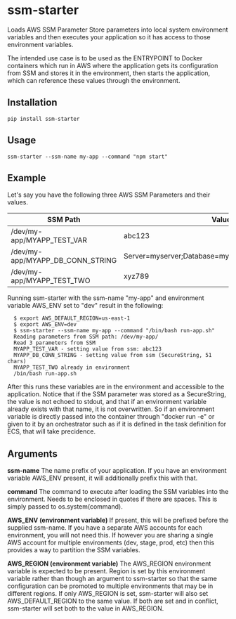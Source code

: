 # ssm-starter

Loads AWS SSM Parameter Store parameters into local system environment variables and then executes your application so it has access to those environment variables.

The intended use case is to be used as the ENTRYPOINT to Docker containers which run in AWS where the application gets its configuration from SSM and stores it in the environment, then starts the application, which can reference these values through the environment. 

## Installation

```shell
pip install ssm-starter
```

## Usage

```shell
ssm-starter --ssm-name my-app --command "npm start"
```

## Example

Let's say you have the following three AWS SSM Parameters and their values.

SSM Path | Value
---------|-------
/dev/my-app/MYAPP_TEST_VAR | abc123
/dev/my-app/MYAPP_DB_CONN_STRING | Server=myserver;Database=mydb;Uid=myuid;Pwd=secret;
/dev/my-app/MYAPP_TEST_TWO | xyz789

Running ssm-starter with the ssm-name "my-app" and environment variable AWS_ENV set to "dev" result in the following:

```shell
  $ export AWS_DEFAULT_REGION=us-east-1
  $ export AWS_ENV=dev
  $ ssm-starter --ssm-name my-app --command "/bin/bash run-app.sh"
  Reading parameters from SSM path: /dev/my-app/
  Read 3 parameters from SSM
  MYAPP_TEST_VAR - setting value from ssm: abc123
  MYAPP_DB_CONN_STRING - setting value from ssm (SecureString, 51 chars)
  MYAPP_TEST_TWO already in environment
  /bin/bash run-app.sh
```

After this runs these variables are in the environment and accessible to the application.  Notice that if the SSM parameter was stored as a SecureString, the value is not echoed to stdout, and that if an environment variable already exists with that name, it is not overwritten.  So if an environment variable is directly passed into the container through "docker run -e" or given to it by an orchestrator such as if it is defined in the task definition for ECS, that will take precidence.

## Arguments

**ssm-name**
The name prefix of your application.  If you have an environment variable AWS_ENV present, it will additionally prefix this with that.

**command**
  The command to execute after loading the SSM variables into the environment.  Needs to be enclosed in quotes if there are spaces.  This is simply passed to os.system(command).

**AWS_ENV (environment variable)**
  If present, this will be prefixed before the supplied ssm-name.  If you have a separate AWS accounts for each environment, you will not need this.  If however you are sharing a single AWS account for multiple environments (dev, stage, prod, etc) then this provides a way to partition the SSM variables.

**AWS_REGION (environment variable)**
  The AWS_REGION environment variable is expected to be present. Region is set by this environment variable rather than though an argument to ssm-starter so that the same configuration can be promoted to multiple environments that may be in different regions.  If only AWS_REGION is set, ssm-starter will also set AWS_DEFAULT_REGION to the same value.  If both are set and in conflict, ssm-starter will set both to the value in AWS_REGION.
